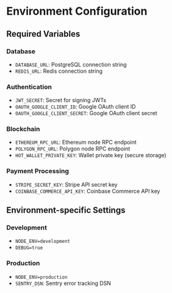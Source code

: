 # Environment Configuration

## Required Variables

### Database
- `DATABASE_URL`: PostgreSQL connection string
- `REDIS_URL`: Redis connection string

### Authentication
- `JWT_SECRET`: Secret for signing JWTs
- `OAUTH_GOOGLE_CLIENT_ID`: Google OAuth client ID
- `OAUTH_GOOGLE_CLIENT_SECRET`: Google OAuth client secret

### Blockchain
- `ETHEREUM_RPC_URL`: Ethereum node RPC endpoint
- `POLYGON_RPC_URL`: Polygon node RPC endpoint
- `HOT_WALLET_PRIVATE_KEY`: Wallet private key (secure storage)

### Payment Processing
- `STRIPE_SECRET_KEY`: Stripe API secret key
- `COINBASE_COMMERCE_API_KEY`: Coinbase Commerce API key

## Environment-specific Settings

### Development
- `NODE_ENV=development`
- `DEBUG=true`

### Production
- `NODE_ENV=production`
- `SENTRY_DSN`: Sentry error tracking DSN
